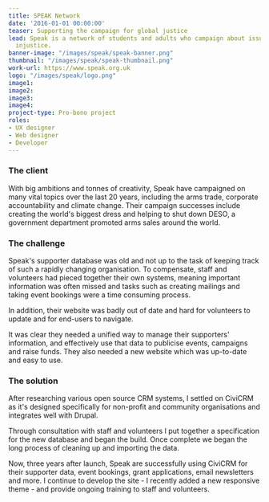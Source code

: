 ```yaml
---
title: SPEAK Network
date: '2016-01-01 00:00:00'
teaser: Supporting the campaign for global justice
lead: Speak is a network of students and adults who campaign about issues of global
  injustice.
banner-image: "/images/speak/speak-banner.png"
thumbnail: "/images/speak/speak-thumbnail.png"
work-url: https://www.speak.org.uk
logo: "/images/speak/logo.png"
image1: 
image2: 
image3: 
image4: 
project-type: Pro-bono project
roles:
- UX designer
- Web designer
- Developer
---
```


### The client

With big ambitions and tonnes of creativity, Speak have campaigned on many vital topics over the last 20 years, including the arms trade, corporate accountability and climate change. Their campaign successes include creating the world's biggest dress and helping to shut down DESO, a government department promoted arms sales around the world.

### The challenge

Speak's supporter database was old and not up to the task of keeping track of such a rapidly changing organisation. To compensate, staff and volunteers had pieced together their own systems, meaning important information was often missed and tasks such as creating mailings and taking event bookings were a time consuming process.

In addition, their website was badly out of date and hard for volunteers to update and for end-users to navigate.

It was clear they needed a unified way to manage their supporters' information, and effectively use that data to publicise events, campaigns and raise funds. They also needed a new website which was up-to-date and easy to use.

### The solution

After researching various open source CRM systems, I settled on CiviCRM as it's designed specifically for non-profit and community organisations and integrates well with Drupal.

Through consultation with staff and volunteers I put together a specification for the new database and began the build. Once complete we began the long process of cleaning up and importing the data.

Now, three years after launch, Speak are successfully using CiviCRM for their supporter data, event bookings, grant applications, email newsletters and more. I continue to develop the site - I recently added a new responsive theme - and provide ongoing training to staff and volunteers.
